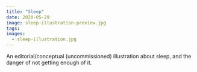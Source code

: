 ```yaml
---
title: "Sleep"
date: 2020-05-29
image: sleep-illustration-preview.jpg
tags:
images:
  - sleep-illustration.jpg
---
```


An editorial/conceptual (uncommissioned) illustration about sleep, and the danger of not getting enough of it.